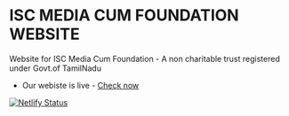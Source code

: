 # ISC MEDIA CUM FOUNDATION WEBSITE

Website for ISC Media Cum Foundation - A non charitable trust registered under Govt.of TamilNadu

* Our webiste is live - [Check now](https://iscmediacumfoundation.netlify.app/)

[![Netlify Status](https://api.netlify.com/api/v1/badges/179e3f40-a0b8-4a39-b6d6-b382f7a1b7a2/deploy-status)](https://app.netlify.com/sites/iscmediacumfoundation/deploys)
